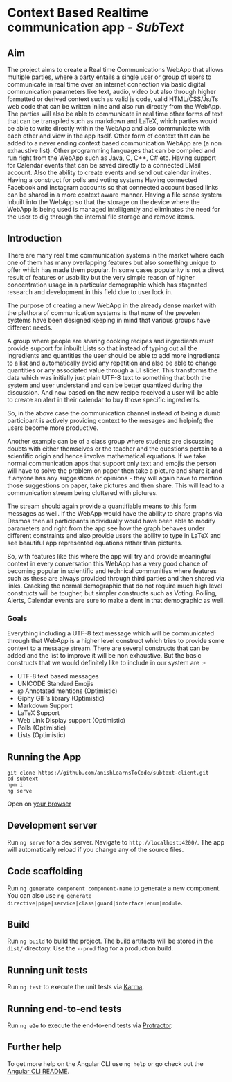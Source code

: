 # Context Based Realtime communication app - _SubText_

## Aim
The project aims to create a Real time Communications WebApp that allows multiple parties,  where a party entails a single user or group of users to communicate in real time over  an internet connection via basic digital communication parameters like text, audio, video but also through higher formatted or derived context such as valid js code, valid HTML/CSS/Js/Ts web code that can be written inline and also run directly from the WebApp.
The parties will also be able to communicate in real time other forms of text that can be transpiled such as markdown and LaTeX, which parties would be able to write directly within the WebApp and also communicate with each other and view in the app itself.
Other form of context that can be added to a never ending context based communication WebApp are (a non exhaustive list): 
Other programming languages that can be compiled and run right from the WebApp such as Java, C, C++, C# etc. 
Having support for Calendar events that can be saved directly to a connected EMail account. Also the ability to create events and send out calendar invites.
Having a construct for polls and voting systems 
Having connected Facebook and Instagram accounts so that connected account based links can be shared in a more context aware manner.
Having a file sense system inbuilt into the WebApp so that the storage on the device where the WebApp is being used is managed intelligently and eliminates the need for the user to dig through the internal file storage and remove items.

## Introduction
There are many real time communication systems in the market where each one of them has many overlapping features but also something unique to offer which has made them popular. In some cases popularity is not a direct result of features or usability but the very simple reason of higher concentration usage in a particular demographic which has stagnated research and development in this field due to user lock in.

The purpose of creating a new WebApp in the already dense market with the plethora of communication systems is that none of the prevelen systems have been designed keeping in mind that various groups have different needs. 

A group where people are sharing cooking recipes and ingredients must provide support for inbuilt Lists so that instead of typing out all the ingredients and quantities the user should be able to add more ingredients to a list and automatically avoid any repetition and also be able to change quantities or any associated value through a UI slider. This transforms the data which was initially just plain UTF-8 text to something that both the system and user understand and can be better quantized during the discussion. And now based on the new recipe received a user will be able to create an alert in their calendar to buy those specific ingredients. 

So, in the above case the communication channel instead of being a dumb participant is actively providing context to the mesages and helpinfg the users become more productive.

Another example can be of a class group where students are discussing doubts with either themselves or the teacher and the questions pertain to a scientific origin and hence involve mathematical equations. If we take normal communication apps that support only text and emojis the person will have to solve the problem on paper then take a picture and share it and if anyone has any suggestions or opinions - they will again have to mention those suggestions on paper, take pictures and then share. This will lead to a communication stream being cluttered with pictures.

The stream should again provide a quantifiable means to this form messages as well. If the WebApp would have the ability to share graphs via Desmos then all participants individually would have been able to modify parameters and right from the app see how the graph behaves under different constraints and also provide users the ability to type in LaTeX and see beautiful app represented equations rather than pictures.

So, with features like this where the app will try and provide meaningful context  in every conversation this WebApp has a very good chance of becoming popular in scientific and technical communities where features such as these are always provided through third parties and then shared via links. Cracking the normal demographic that do not require much high level constructs will be tougher, but simpler constructs such as Voting. Polling, Alerts, Calendar events are sure to make a dent in that demographic as well.

### Goals
Everything including a UTF-8 text message which will be communicated through that WebApp is a higher level construct which tries to provide some context to a message stream. There are several constructs that can be added and the list to improve it will be non exhaustive. But the basic constructs that we would definitely like to include in our system are :-
- UTF-8 text based messages
- UNICODE Standard Emojis
- @ Annotated mentions (Optimistic)
- Giphy GIF’s library (Optimistic)
- Markdown Support
- LaTeX Support
- Web Link Display support (Optimistic)
- Polls (Optimistic)
- Lists (Optimistic)

## Running the App
````shell script
git clone https://github.com/anishLearnsToCode/subtext-client.git 
cd subtext
npm i
ng serve
````

Open on [your browser](localhost:4200)


## Development server

Run `ng serve` for a dev server. Navigate to `http://localhost:4200/`. The app will automatically reload if you change any of the source files.

## Code scaffolding

Run `ng generate component component-name` to generate a new component. You can also use `ng generate directive|pipe|service|class|guard|interface|enum|module`.

## Build

Run `ng build` to build the project. The build artifacts will be stored in the `dist/` directory. Use the `--prod` flag for a production build.

## Running unit tests

Run `ng test` to execute the unit tests via [Karma](https://karma-runner.github.io).

## Running end-to-end tests

Run `ng e2e` to execute the end-to-end tests via [Protractor](http://www.protractortest.org/).

## Further help

To get more help on the Angular CLI use `ng help` or go check out the [Angular CLI README](https://github.com/angular/angular-cli/blob/master/README.md).
